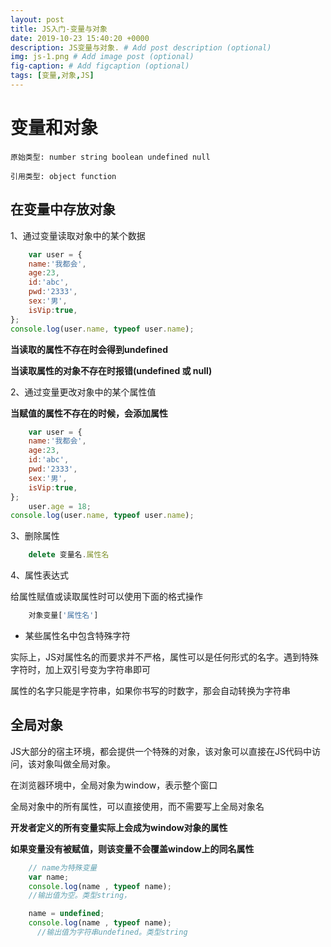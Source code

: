 ```yaml
---
layout: post
title: JS入门-变量与对象
date: 2019-10-23 15:40:20 +0000
description: JS变量与对象. # Add post description (optional)
img: js-1.png # Add image post (optional)
fig-caption: # Add figcaption (optional)
tags: [变量,对象,JS]
---
```

# 变量和对象

    原始类型: number string boolean undefined null

    引用类型: object function 

## 在变量中存放对象

1、通过变量读取对象中的某个数据

```js
    var user = {
    name:'我都会',
    age:23,
    id:'abc',
    pwd:'2333',
    sex:'男',
    isVip:true,
};
console.log(user.name, typeof user.name);
```

**当读取的属性不存在时会得到undefined**

**当读取属性的对象不存在时报错(undefined 或 null)**

2、通过变量更改对象中的某个属性值

**当赋值的属性不存在的时候，会添加属性**

```js
    var user = {
    name:'我都会',
    age:23,
    id:'abc',
    pwd:'2333',
    sex:'男',
    isVip:true,
};
    user.age = 18;
console.log(user.name, typeof user.name);
```


3、删除属性

```js
    delete 变量名.属性名
```

4、属性表达式

给属性赋值或读取属性时可以使用下面的格式操作

```js
    对象变量['属性名']
```

- 某些属性名中包含特殊字符

实际上，JS对属性名的而要求并不严格，属性可以是任何形式的名字。遇到特殊字符时，加上双引号变为字符串即可

属性的名字只能是字符串，如果你书写的时数字，那会自动转换为字符串

## 全局对象

JS大部分的宿主环境，都会提供一个特殊的对象，该对象可以直接在JS代码中访问，该对象叫做全局对象。

在浏览器环境中，全局对象为window，表示整个窗口

全局对象中的所有属性，可以直接使用，而不需要写上全局对象名

**开发者定义的所有变量实际上会成为window对象的属性**

**如果变量没有被赋值，则该变量不会覆盖window上的同名属性**

```js
    // name为特殊变量
    var name;
    console.log(name , typeof name);
    //输出值为空。类型string，

    name = undefined;
    console.log(name , typeof name);
      //输出值为字符串undefined。类型string
```